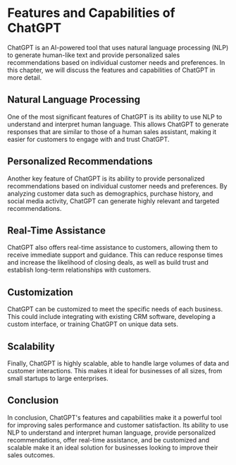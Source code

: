 Features and Capabilities of ChatGPT
======================================================================

ChatGPT is an AI-powered tool that uses natural language processing (NLP) to generate human-like text and provide personalized sales recommendations based on individual customer needs and preferences. In this chapter, we will discuss the features and capabilities of ChatGPT in more detail.

Natural Language Processing
---------------------------

One of the most significant features of ChatGPT is its ability to use NLP to understand and interpret human language. This allows ChatGPT to generate responses that are similar to those of a human sales assistant, making it easier for customers to engage with and trust ChatGPT.

Personalized Recommendations
----------------------------

Another key feature of ChatGPT is its ability to provide personalized recommendations based on individual customer needs and preferences. By analyzing customer data such as demographics, purchase history, and social media activity, ChatGPT can generate highly relevant and targeted recommendations.

Real-Time Assistance
--------------------

ChatGPT also offers real-time assistance to customers, allowing them to receive immediate support and guidance. This can reduce response times and increase the likelihood of closing deals, as well as build trust and establish long-term relationships with customers.

Customization
-------------

ChatGPT can be customized to meet the specific needs of each business. This could include integrating with existing CRM software, developing a custom interface, or training ChatGPT on unique data sets.

Scalability
-----------

Finally, ChatGPT is highly scalable, able to handle large volumes of data and customer interactions. This makes it ideal for businesses of all sizes, from small startups to large enterprises.

Conclusion
----------

In conclusion, ChatGPT's features and capabilities make it a powerful tool for improving sales performance and customer satisfaction. Its ability to use NLP to understand and interpret human language, provide personalized recommendations, offer real-time assistance, and be customized and scalable make it an ideal solution for businesses looking to improve their sales outcomes.
